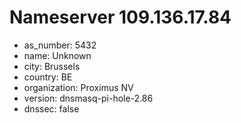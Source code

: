 # Nameserver 109.136.17.84

* as_number: 5432
* name: Unknown
* city: Brussels
* country: BE
* organization: Proximus NV
* version: dnsmasq-pi-hole-2.86
* dnssec: false
